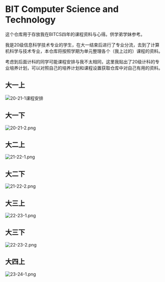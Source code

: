 # BIT Computer Science and Technology
这个仓库用于存放我在BITCS四年的课程资料与心得。供学弟学妹参考。

我是20级信息科学技术专业的学生，在大一结束后进行了专业分流，去到了计算机科学与技术专业，本仓库将按照学期为单元整理各个（我上过的）课程的资料。

考虑到后面计科的同学可能课程安排与我不太相同，这里我贴出了20级计科的专业培养计划，可以对照自己的培养计划和课程设置获取仓库中对自己有用的资料。

## 大一上
![20-21-1课程安排](https://s2.loli.net/2023/08/26/Yx35MpNO9EzPWtI.png)

## 大一下
![20-21-2.png](https://s2.loli.net/2023/08/26/RN7AEqmSpW13Bch.png)

## 大二上
![21-22-1.png](https://s2.loli.net/2023/08/26/VXak1Aq5eEbIiNz.png)

## 大二下
![21-22-2.png](https://s2.loli.net/2023/08/26/5FEfNLPA2uaxSsm.png)

## 大三上
![22-23-1.png](https://s2.loli.net/2023/08/26/TtoiW2KC9RkyUjq.png)

## 大三下
![22-23-2.png](https://s2.loli.net/2023/08/26/jvkoJxdTq15Ih3a.png)

## 大四上
![23-24-1.png](https://s2.loli.net/2023/08/26/5wlyvGi9ksT1mdK.png)
